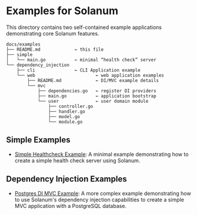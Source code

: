 # Examples for Solanum
This directory contains two self-contained example applications demonstrating core Solanum features.

```
docs/examples
├── README.md             ← this file
├── simple
│   └── main.go           ← minimal “health check” server
└── dependency_injection
    ├── cli               ← CLI Application example
    └── web                       ← web application examples
        ├── README.md             ← DI/MVC example details
        └── mvc
            ├── dependencies.go   ← register DI providers
            ├── main.go           ← application bootstrap
            └── user              ← user domain module
                ├── controller.go
                ├── handler.go
                ├── model.go
                └── module.go
```

## Simple Examples
- [Simple Healthcheck Example](simple/README.md): A minimal example demonstrating how to create a simple health check server using Solanum.

## Dependency Injection Examples
- [Postgres DI MVC Example](dependency_injection/web/mvc/README.md): A more complex example demonstrating how to use Solanum's dependency injection capabilities to create a simple MVC application with a PostgreSQL database.
